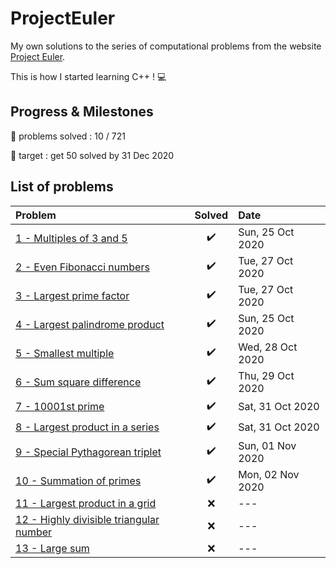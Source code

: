 # ProjectEuler
My own solutions to the series of computational problems from the website [Project Euler](https://projecteuler.net/).

This is how I started learning C++ ! :computer:

## Progress & Milestones

:pushpin: problems solved : 10 / 721

:dart: target : get 50 solved by 31 Dec 2020

## List of problems

Problem | Solved | Date
:---|:---:|:---
[1 - Multiples of 3 and 5](Problem_1/main.cpp)|:heavy_check_mark:| Sun, 25 Oct 2020
[2 - Even Fibonacci numbers](Problem_2/main.cpp)|:heavy_check_mark:| Tue, 27 Oct 2020
[3 - Largest prime factor](Problem_3/main.cpp)|:heavy_check_mark:|Tue, 27 Oct 2020
[4 - Largest palindrome product](Problem_4/main.cpp)|:heavy_check_mark:|Sun, 25 Oct 2020
[5 - Smallest multiple](Problem_5/main.cpp) | :heavy_check_mark: | Wed, 28 Oct 2020
[6 - Sum square difference](Problem_6/main.cpp)|:heavy_check_mark:|Thu, 29 Oct 2020
[7 - 10001st prime](Problem_7/main.cpp)|:heavy_check_mark:|Sat, 31 Oct 2020
[8 - Largest product in a series](Problem_8/main.cpp)|:heavy_check_mark:|Sat, 31 Oct 2020
[9 - Special Pythagorean triplet](Problem_9/main.cpp)|:heavy_check_mark:|Sun, 01 Nov 2020
[10 - Summation of primes](problem_10/main.cpp)|:heavy_check_mark:|Mon, 02 Nov 2020
[11 - Largest product in a grid](Problem_11/main.cpp)|:x:|---
[12 - Highly divisible triangular number](Problem_12/main.cpp)|:x:|---
[13 - Large sum](Problem_13/main.cpp)|:x:|---
